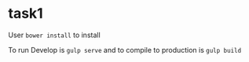 # task1
User `bower install` to install 

To run Develop is `gulp serve`
and to compile to production is `gulp build`
